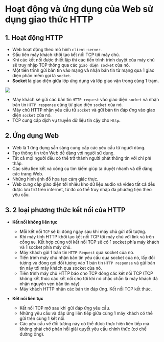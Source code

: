 # Hoạt động và ứng dụng của Web sử dụng giao thức HTTP

## 1. Hoạt động HTTP
- Web hoạt động theo mô hình `client-server`.
- Đầu tiên máy khách khởi tạo kết nối TCP tới máy chủ.
- Khi các kết nối được thiết lập thì các tiến trình trình duyệt của máy chủ sẽ truy nhập TCP thông qua các `giao diện socket` của nó.
- Một tiến trình gửi bản tin vào mạng và nhận bản tin từ mạng qua 1 giao diện phần mềm gọi là `socket`.
- **Socket** là giao diện giữa lớp ứng dụng và lớp giao vận trong cùng 1 trạm.

![](https://i.ibb.co/VMTCVhV/socket-system-calls-3-638.jpg)

- Máy khách sẽ gửi các bản tin `HTTP request` vào giao diện `socket` và nhận bản tin `HTTP response` cũng từ giao diện `socket` của nó.
- Máy chủ HTTP nhận yêu cầu từ `socket` và gửi bản tin đáp ứng vào giao diện `socket` của nó.
- TCP cung cấp dịch vụ truyền dữ liệu tin cậy cho `Http`.

## 2. Ứng dụng Web
- Web là 1 ứng dụng sẵn sàng cung cấp các yêu cầu từ người dùng.
- Tạo thông tin trên Web dễ dàng với người sử dụng.
- Tất cả mọi người đều có thể trở thành người phát thông tin với chi phí thấp.
- Các siêu lien kết và công cụ tìm kiếm giúp ta duyệt nhanh và dễ dàng các trang Web.
- Những hình ảnh đồ họa tạo cảm giác thực.
- Web cung cấp giao diện tới nhiều kho dữ liệu audio và video tất cả đều được lưu trữ trên internet, từ đó có thể truy nhập đa phương tiện theo yêu cầu.

## 3. 2 loại phương thức kết nối của HTTP
- **Kết nối không liên tục**
   + Mỗi kết nối `TCP` sẽ bị đóng ngay sau khi máy chủ gửi đối tượng.
   + Khi máy tính HTTP khởi tạo kết nối TCP tới máy chủ với link và trên cổng `80`. Kết hợp cùng với kết nối TCP sẽ có 1 socket phía máy khách và 1 socket phía máy chủ.
   + Máy khách gửi 1 bản tin `HTTP Request`  qua socket của nó.
   + Tiến trình máy chủ nhận bản tin yêu cầu qua socket của nó, lấy đối tượng và đóng gói đối tượng vào 1 bản tin `HTTP response` và gửi bản tin này tới máy khách qua socket của nó.
   + Tiến trình máy chủ HTTP báo cho TCP đóng các kết nối TCP (TCP không kết thúc các kết nối cho tới khi nó chắc chắn là máy khách đã nhận nguyên vẹn bản tin này)
   + Máy khách HTTP nhận các bản tin đáp ứng. Kết nối TCP kết thúc.

- **Kết nối liên tục**
  + Kết nối TCP mở sau khi gửi đáp ứng yêu cầu.
  + Những yêu cầu và đáp ứng liên tiếp giữa cùng 1 máy khách có thể gửi trên cùng 1 kết nối.
  + Các yêu cầu về đối tượng này có thể được thực hiện liên tiếp mà không phải chờ phản hồi giải quyết yêu cầu chính thức (cơ chế đường ống).